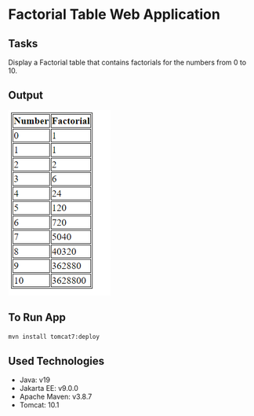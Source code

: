 # Factorial Table Web Application

## Tasks

Display a Factorial table that contains factorials for the numbers from 0 to 10.

## Output
![output](images/output.png)
## To Run App

``` bash
mvn install tomcat7:deploy
```

## Used Technologies

- Java: v19
- Jakarta EE: v9.0.0
- Apache Maven: v3.8.7
- Tomcat: 10.1
